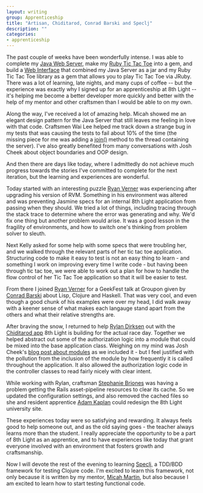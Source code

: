 ```yaml
---
layout: writing
group: Apprenticeship
title: "Artisan, Chiditarod, Conrad Barski and Speclj"
description: ""
categories:
- apprenticeship
---
```


The past couple of weeks have been wonderfully intense. I was able to complete my [Java Web Server](https://github.com/rewinfrey/JavaWebServer), make my [Ruby Tic Tac Toe](https://github.com/rewinfrey/ruby-ttt) into a gem, and build a [Web Interface](https://github.com/rewinfrey/JavaRubyTTTInterface) that combined my Java Server as a jar and my Ruby Tic Tac Toe library as a gem that allows you to play Tic Tac Toe via JRuby. There was a lot of learning, late nights, and many cups of coffee -- but the experience was exactly why I signed up for an apprenticeship at 8th Light -- it's helping me become a better developer more quickly and better with the help of my mentor and other craftsmen than I would be able to on my own.

Along the way, I've received a lot of amazing help. Micah showed me an elegant design pattern for the Java Server that still leaves me feeling in love with that code. Craftsmen Wai Lee helped me track down a strange bug in my tests that was causing the tests to fail about 10% of the time (the missing piece for me was adding a [join()](http://docs.oracle.com/javase/1.5.0/docs/api/java/lang/Thread.html) method to the thread containing the server). I've also greatly benefited from many conversations with Josh Cheek about object boundaries and OOP design.

And then there are days like today, where I admittedly do not achieve much progress towards the stories I've committed to complete for the next iteration, but the learning and experiences are wonderful.

Today started with an interesting puzzle [Ryan Verner](http://ryanverner.com/) was experiencing after upgrading his version of RVM. Something in his environment was altered and was preventing Jasmine specs for an internal 8th Light application from passing when they should. We tried a lot of things, including tracing through the stack trace to determine where the error was generating and why. We'd fix one thing but another problem would arise. It was a good lesson in the fragility of environments, and how to switch one's thinking from problem solver to sleuth.

Next Kelly asked for some help with some specs that were troubling her, and we walked through the relevant parts of her tic tac toe application. Structuring code to make it easy to test is not an easy thing to learn - and something I work on improving every time I write code - but having been through tic tac toe, we were able to work out a plan for how to handle the flow control of her Tic Tac Toe application so that it will be easier to test.

From there I joined [Ryan Verner](http://ryanverner.com/) for a GeekFest talk at Groupon given by [Conrad Barski](http://lisperati.com/) about Lisp, Clojure and Haskell. That was very cool, and even though a good chunk of his examples were over my head, I did walk away with a keener sense of what makes each langauge stand apart from the others and what their relative strengths are.

After braving the snow, I returned to help [Rylan Dirksen](http://www.rylandirksen.com/) out with the [Chiditarod app](http://www.chiditarod.org/) 8th Light is building for the actual race day. Together we helped abstract out some of the authorization logic into a module that could be mixed into the base application class. Weighing on my mind was Josh Cheek's [blog post about modules](http://blog.8thlight.com/josh-cheek/2012/02/03/modules-called-they-want-their-integrity-back.html) as we included it - but I feel justified with the pollution from the inclusion of the module by how frequently it is called throughout the application. It also allowed the authorization logic code in the controller classes to read fairly nicely with clear intent.

While working with Rylan, craftsman [Stephanie Briones](http://www.8thlight.com/our-team/stephanie-briones) was having a problem getting the Rails asset-pipeline resources to clear its cache. So we updated the configuration settings, and also removed the cached files so she and resident apprentice [Adam Kaplan](http://adamkaplandesign.com/) could redesign the 8th Light university site.

These experiences today were so satisfying and rewarding. It always feels good to help someone out, and as the old saying goes - the teacher always learns more than the student. I really appreciate the opportunity to be a part of 8th Light as an apprentice, and to have experiences like today that grant everyone involved with an environment that fosters growth and craftsmanship.

Now I will devote the rest of the evening to learning [Speclj](https://github.com/slagyr/speclj), a TDD/BDD framework for testing Clojure code. I'm excited to learn this framework, not only because it is written by my mentor, [Micah Martin](http://www.8thlight.com/our-team/micah-martin), but also because I am excited to learn how to start testing functional code.

